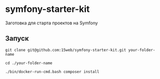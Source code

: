 # symfony-starter-kit
Заготовка для старта проектов на Symfony

## Запуск

```shell
git clone git@github.com:15web/symfony-starter-kit.git your-folder-name

cd ./your-folder-name

./bin/docker-run-cmd.bash composer install

```
